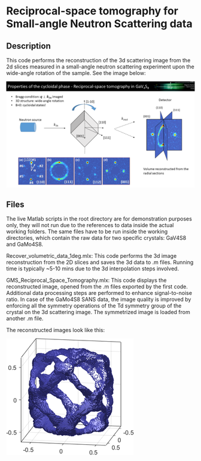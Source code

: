 # Reciprocal-space tomography for Small-angle Neutron Scattering data

## Description
This code performs the reconstruction of the 3d scattering image from the 2d slices measured in a small-angle neutron scattering experiment upon the wide-angle rotation of the sample. See the image below:

![alt text](3D_reconstruction_from_2D_Slices.png)

## Files
The live Matlab scripts in the root directory are for demonstration purposes only, they will not run due to the references to data inside the actual working folders. The same files have to be run inside the working directories, which contain the raw data for two specific crystals: GaV4S8 and GaMo4S8.

Recover_volumetric_data_1deg.mlx: This code performs the 3d image reconstruction from the 2D slices and saves the 3d data to .m files. Running time is typically ~5-10 mins due to the 3d interpolation steps involved.

GMS_Reciprocal_Space_Tomography.mlx: This code displays the reconstructed image, opened from the .m files exported by the first code. Additional data processing steps are performed to enhance signal-to-noise ratio. In case of the GaMo4S8 SANS data, the image quality is improved by enforcing all the symmetry operations of the Td symmetry group of the crystal on the 3d scattering image. The symmetrized image is loaded from another .m file. 

The reconstructed images look like this:

![alt text](GMS_persp_symm.png)
